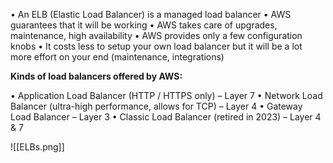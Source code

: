 • An ELB (Elastic Load Balancer) is a managed load balancer
• AWS guarantees that it will be working
• AWS takes care of upgrades, maintenance, high availability
• AWS provides only a few configuration knobs
• It costs less to setup your own load balancer but it will be a lot more
effort on your end (maintenance, integrations)

 **Kinds of load balancers offered by AWS:**

• Application Load Balancer (HTTP / HTTPS only) – Layer 7
• Network Load Balancer (ultra-high performance, allows for TCP) – Layer 4
• Gateway Load Balancer – Layer 3
• Classic Load Balancer (retired in 2023) – Layer 4 & 7

![[ELBs.png]]